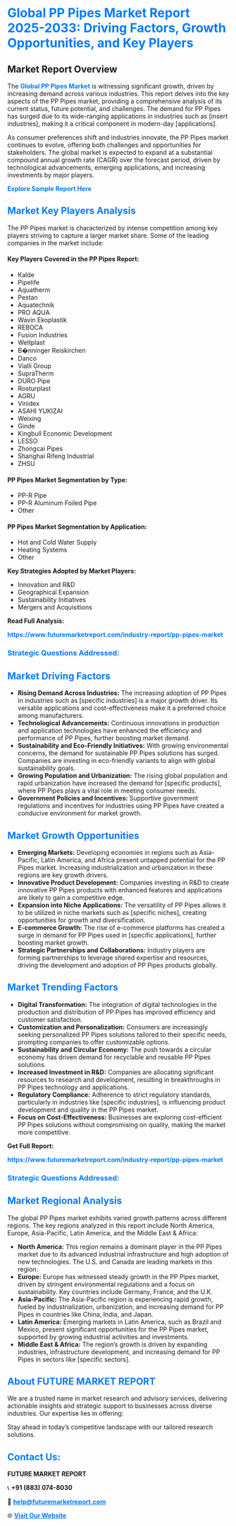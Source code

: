 <h1 style="color: #007BFF;">Global PP Pipes Market Report 2025-2033: Driving Factors, Growth Opportunities, and Key Players</h1>

<section id="overview">
<h2>Market Report Overview</h2>
<p>The <a href="https://www.futuremarketreport.com/industry-report/pp-pipes-market" style="color: #007BFF; text-decoration: none;"><strong>Global PP Pipes Market</strong></a> is witnessing significant growth, driven by increasing demand across various industries. This report delves into the key aspects of the PP Pipes market, providing a comprehensive analysis of its current status, future potential, and challenges. The demand for PP Pipes has surged due to its wide-ranging applications in industries such as [insert industries], making it a critical component in modern-day [applications].</p>
<p>As consumer preferences shift and industries innovate, the PP Pipes market continues to evolve, offering both challenges and opportunities for stakeholders. The global market is expected to expand at a substantial compound annual growth rate (CAGR) over the forecast period, driven by technological advancements, emerging applications, and increasing investments by major players.</p>
</section>

<section id="overview">
<p><a href="https://www.futuremarketreport.com/request-sample/reportId=58731" style="color: #007BFF; text-decoration: none;"><strong>Explore Sample Report Here</strong></a></p>
</section>

<section id="key-players">
<h2 style="color: #007BFF;">Market Key Players Analysis</h2>
<p>The PP Pipes market is characterized by intense competition among key players striving to capture a larger market share. Some of the leading companies in the market include:</p>
<h4>Key Players Covered in the PP Pipes Report:</h4>
<ul><li>Kalde</li><li>Pipelife</li><li>Aquatherm</li><li>Pestan</li><li>Aquatechnik</li><li>PRO AQUA</li><li>Wavin Ekoplastik</li><li>REBOCA</li><li>Fusion Industries</li><li>Weltplast</li><li>B�nninger Reiskirchen</li><li>Danco</li><li>Vialli Group</li><li>SupraTherm</li><li>DURO Pipe</li><li>Rosturplast</li><li>AGRU</li><li>Vinidex</li><li>ASAHI YUKIZAI</li><li>Weixing</li><li>Ginde</li><li>Kingbull Economic Development</li><li>LESSO</li><li>Zhongcai Pipes</li><li>Shanghai Rifeng Industrial</li><li>ZHSU</li></ul>
<h4>PP Pipes Market Segmentation by Type:</h4>
<ul><li>PP-R Pipe</li><li>PP-R Aluminum Foiled Pipe</li><li>Other</li></ul>

<h4>PP Pipes Market Segmentation by Application:</h4>
<ul><li>Hot and Cold Water Supply</li><li>Heating Systems</li><li>Other</li></ul>
<p><strong>Key Strategies Adopted by Market Players:</strong></p>
<ul>
<li>Innovation and R&D</li>
<li>Geographical Expansion</li>
<li>Sustainability Initiatives</li>
<li>Mergers and Acquisitions</li>
</ul>
</section>

<section>
<p><strong>Read Full Analysis: </strong></p><a href="https://www.futuremarketreport.com/industry-report/pp-pipes-market" style="color: #007BFF; text-decoration: none;"><strong>https://www.futuremarketreport.com/industry-report/pp-pipes-market</strong></a>
<h3 style="color: #007BFF;">Strategic Questions Addressed:</h3>
</section>

<section id="driving-factors">
<h2 style="color: #007BFF;">Market Driving Factors</h2>
<ul>
<li><strong>Rising Demand Across Industries:</strong> The increasing adoption of PP Pipes in industries such as [specific industries] is a major growth driver. Its versatile applications and cost-effectiveness make it a preferred choice among manufacturers.</li>
<li><strong>Technological Advancements:</strong> Continuous innovations in production and application technologies have enhanced the efficiency and performance of PP Pipes, further boosting market demand.</li>
<li><strong>Sustainability and Eco-Friendly Initiatives:</strong> With growing environmental concerns, the demand for sustainable PP Pipes solutions has surged. Companies are investing in eco-friendly variants to align with global sustainability goals.</li>
<li><strong>Growing Population and Urbanization:</strong> The rising global population and rapid urbanization have increased the demand for [specific products], where PP Pipes plays a vital role in meeting consumer needs.</li>
<li><strong>Government Policies and Incentives:</strong> Supportive government regulations and incentives for industries using PP Pipes have created a conducive environment for market growth.</li>
</ul>
</section>

<section id="growth-opportunities">
<h2 style="color: #007BFF;">Market Growth Opportunities</h2>
<ul>
<li><strong>Emerging Markets:</strong> Developing economies in regions such as Asia-Pacific, Latin America, and Africa present untapped potential for the PP Pipes market. Increasing industrialization and urbanization in these regions are key growth drivers.</li>
<li><strong>Innovative Product Development:</strong> Companies investing in R&D to create innovative PP Pipes products with enhanced features and applications are likely to gain a competitive edge.</li>
<li><strong>Expansion into Niche Applications:</strong> The versatility of PP Pipes allows it to be utilized in niche markets such as [specific niches], creating opportunities for growth and diversification.</li>
<li><strong>E-commerce Growth:</strong> The rise of e-commerce platforms has created a surge in demand for PP Pipes used in [specific applications], further boosting market growth.</li>
<li><strong>Strategic Partnerships and Collaborations:</strong> Industry players are forming partnerships to leverage shared expertise and resources, driving the development and adoption of PP Pipes products globally.</li>
</ul>
</section>

<section id="trending-factors">
<h2 style="color: #007BFF;">Market Trending Factors</h2>
<ul>
<li><strong>Digital Transformation:</strong> The integration of digital technologies in the production and distribution of PP Pipes has improved efficiency and customer satisfaction.</li>
<li><strong>Customization and Personalization:</strong> Consumers are increasingly seeking personalized PP Pipes solutions tailored to their specific needs, prompting companies to offer customizable options.</li>
<li><strong>Sustainability and Circular Economy:</strong> The push towards a circular economy has driven demand for recyclable and reusable PP Pipes solutions.</li>
<li><strong>Increased Investment in R&D:</strong> Companies are allocating significant resources to research and development, resulting in breakthroughs in PP Pipes technology and applications.</li>
<li><strong>Regulatory Compliance:</strong> Adherence to strict regulatory standards, particularly in industries like [specific industries], is influencing product development and quality in the PP Pipes market.</li>
<li><strong>Focus on Cost-Effectiveness:</strong> Businesses are exploring cost-efficient PP Pipes solutions without compromising on quality, making the market more competitive.</li>
</ul>
</section>

<section>
<p><strong>Get Full Report: </strong></p><a href="https://www.futuremarketreport.com/industry-report/pp-pipes-market" style="color: #007BFF; text-decoration: none;"><strong>https://www.futuremarketreport.com/industry-report/pp-pipes-market</strong></a>
<h3 style="color: #007BFF;">Strategic Questions Addressed:</h3>
</section>


<section id="regional-analysis">
<h2 style="color: #007BFF;">Market Regional Analysis</h2>
<p>The global PP Pipes market exhibits varied growth patterns across different regions. The key regions analyzed in this report include North America, Europe, Asia-Pacific, Latin America, and the Middle East & Africa:</p>
<ul>
<li><strong>North America:</strong> This region remains a dominant player in the PP Pipes market due to its advanced industrial infrastructure and high adoption of new technologies. The U.S. and Canada are leading markets in this region.</li>
<li><strong>Europe:</strong> Europe has witnessed steady growth in the PP Pipes market, driven by stringent environmental regulations and a focus on sustainability. Key countries include Germany, France, and the U.K.</li>
<li><strong>Asia-Pacific:</strong> The Asia-Pacific region is experiencing rapid growth, fueled by industrialization, urbanization, and increasing demand for PP Pipes in countries like China, India, and Japan.</li>
<li><strong>Latin America:</strong> Emerging markets in Latin America, such as Brazil and Mexico, present significant opportunities for the PP Pipes market, supported by growing industrial activities and investments.</li>
<li><strong>Middle East & Africa:</strong> The region’s growth is driven by expanding industries, infrastructure development, and increasing demand for PP Pipes in sectors like [specific sectors].</li>
</ul>
</section>

<footer>
<h2 style="color: #007BFF;">About FUTURE MARKET REPORT</h2>
<p>We are a trusted name in market research and advisory services, delivering actionable insights and strategic support to businesses across diverse industries. Our expertise lies in offering:</p>

<p>Stay ahead in today’s competitive landscape with our tailored research solutions.</p>

<h2 style="color: #007BFF;">Contact Us:</h2>
<p><strong>FUTURE MARKET REPORT</strong></p>
<p>📞 <strong>+91 (883) 074-8030</strong></p>
<p>📧 <strong><a href="mailto:help@futuremarketreport.com" style="color: #007BFF;">help@futuremarketreport.com</a></strong></p>
<p>🌐 <strong><a href="https://www.futuremarketreport.com/" style="color: #007BFF;">Visit Our Website</a></strong></p>
</footer>